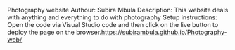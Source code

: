 Photography website
Authour: Subira Mbula
Description: This website deals with anything and everything to do with photography
Setup instructions: Open the code via Visual Studio code and then click on the live button to deploy the page on the browser.https://subirambula.github.io/Photography-web/
